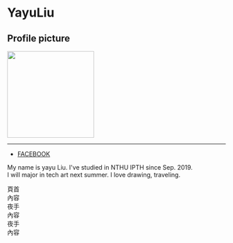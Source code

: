 
<!DOCTYPE html>

<html>


 
<head>
	<h1>YayuLiu</h1>
 
</head>

<body>
	
  <h2>Profile picture</h2>
  <img width="200" src="https://scontent.ftpe8-4.fna.fbcdn.net/v/t1.0-9/69638577_1724845367659912_311887549939318784_o.jpg?_nc_cat=110&_nc_ohc=0Sc2LHwEinoAQlmt6DHpfsBWYYyPZvx7JEBVCvFHQ-edmq-hd75QHtESA&_nc_ht=scontent.ftpe8-4.fna&oh=57fc306e61bcda6af879568f6f5cbc51&oe=5E9F8384">

  <hr/>

<ul style=''>
    <li><a href="https://www.facebook.com/alice.smile.90">FACEBOOK</a></li>
 </ul>


<p>My name is yayu Liu. I've studied in NTHU IPTH since Sep. 2019.<br >
I will major in tech art next summer. I love drawing, traveling.<br >
</p>
<div data-role="page" id="home">
	<div data-role="healder">
		<hi>頁首</hi>
	</div>
	<div data-role="content">內容</div>
</div>

<div data-role="page" id="page1">
	<div data-role="healder">
		<hi>夜手</hi>
	</div>
	<div data-role="content">內容</div>
</div>

<div data-role="page" id="page3">
	<div data-role="healder">
		<hi>夜手</hi>
	</div>
	<div data-role="content">內容</div>
</div>

</body>
</html>
